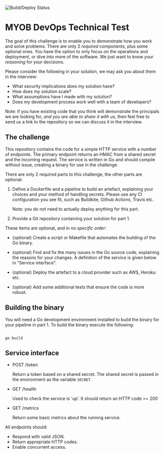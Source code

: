 ![Build/Deploy Status](https://github.com/Jingshuai-cloud/myob-go-test/actions/workflows/CI.yaml/badge.svg)

# MYOB DevOps Technical Test

The goal of this challenge is to enable you to demonstrate how you work and
solve problems. There are only 2 _required_ components, plus some optional ones.
You have the option to only focus on the operations and deployment, or dive
into more of the software. We just want to know _your reasoning_ for your
decisions.

Please consider the following in your solution, we may ask you about them in
the interview:

- What security implications does my solution have?
- How does my solution scale?
- What assumptions have I made with my solution?
- Does my development process work well with a team of developers?

Note: if you have existing code that you think will demonstrate the principals
we are looking for, _and you are able to share it with us_, then feel free to
send us a link to the repository so we can discuss it in the interview.

## The challenge

This repository contains the code for a simple HTTP service with a number of
endpoints. The primary endpoint returns an HMAC from a shared secret and the
incoming request. The service is written in Go and should compile without
issue, creating a binary for use in the challenge.

There are only 2 required parts to this challenge, the other parts are optional:

1. Define a Dockerfile and a pipeline to build an artefact, explaining your
   choices and your method of handling secrets. Please use any CI configuration
   you see fit, such as Buildkite, Github Actions, Travis etc.

   Note: you do not need to actually deploy anything for this part.

2. Provide a Git repository containing your solution for part 1.

These items are optional, and in _no specific order_:

- (optional) Create a script or Makefile that automates the building of the Go binary.

- (optional) Find and fix the many issues in the Go source code, explaining the
  reasons for your changes. A definition of the service is given below in
  "Service interface".

- (optional) Deploy the artefact to a cloud provider such as AWS, Heroku etc.

- (optional) Add some additional tests that ensure the code is more robust.

## Building the binary

You will need a Go development environment installed to build the binary for
your pipeline in part 1. To build the binary execute the following:

```shell

go build

```

## Service interface

- POST /token

  Return a token based on a shared secret. The shared secret is passed in the
  environment as the variable `SECRET`.

- GET /health

  Used to check the service is 'up'. It should return an HTTP code >= 200

- GET /metrics

  Return some basic metrics about the running service.

All endpoints should:

- Respond with valid JSON.
- Return appropriate HTTP codes.
- Enable concurrent access.
